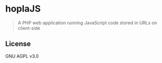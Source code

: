 # hoplaJS

> A PHP web application running JavaScript code stored in URLs on client-side

## License

GNU AGPL v3.0